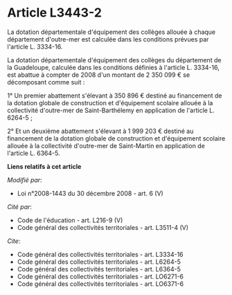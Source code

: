 # Article L3443-2

La dotation départementale d'équipement des collèges allouée à chaque département d'outre-mer est calculée dans les
conditions prévues par l'article L. 3334-16. 

La dotation départementale d'équipement des collèges du département de la Guadeloupe, calculée dans les conditions définies à
l'article L. 3334-16, est abattue à compter de 2008 d'un montant de 2 350 099 € se décomposant comme suit : 

1° Un premier abattement s'élevant à 350 896 € destiné au financement de la dotation globale de construction et d'équipement
scolaire allouée à la collectivité d'outre-mer de Saint-Barthélemy en application de l'article L. 6264-5 ; 

2° Et un deuxième abattement s'élevant à   1 999 203 € destiné au financement de la dotation globale de construction et
d'équipement scolaire allouée à la collectivité d'outre-mer de Saint-Martin en application de l'article L. 6364-5.

**Liens relatifs à cet article**

_Modifié par_:

  - Loi n°2008-1443 du 30 décembre 2008 - art. 6 (V)

_Cité par_:

  - Code de l'éducation - art. L216-9 (V)
  - Code général des collectivités territoriales - art. L3511-4 (V)

_Cite_:

  - Code général des collectivités territoriales - art. L3334-16
  - Code général des collectivités territoriales - art. L6264-5
  - Code général des collectivités territoriales - art. L6364-5
  - Code général des collectivités territoriales - art. LO6271-6
  - Code général des collectivités territoriales - art. LO6371-6
